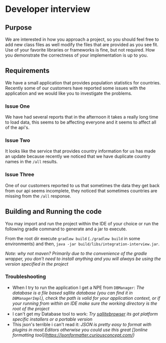 # Developer interview

## Purpose
We are interested in how you approach a project, so you should feel free to add new 
class files as well modify the files that are provided as you see fit. Use of your favorite libraries or frameworks is
fine, but not required. How you demonstrate the correctness of your implementation is up to you.

## Requirements
We have a small application that provides population statistics for countries. Recently some of our customers
have reported some issues with the application and we would like you to investigate the problems.

### Issue One

We have had several reports that in the afternoon it takes a really long time to load data, this seems
to be affecting everyone and it seems to affect all of the api's. 

### Issue Two

It looks like the service that provides country information for us has made an update because recently
we noticed that we have duplicate country names in the `/all` results.

### Issue Three

One of our customers reported to us that sometimes the data they get back from our api seems incomplete, they noticed
that sometimes countries are missing from the `/all` response.

## Building and Running the code

You may import and run the project within the IDE of your choice or run the following gradle command to generate and
a jar to execute.

From the root dir execute `gradlew build` (`./gradlew build` in some environments) and then, `java -jar
build/libs/integration-interview.jar`.

_Note: why not maven? Primarily due to the convenience of the gradle wrapper, you don't need to install anything and
you will always be using the version specified in the project_

### Troubleshooting

* When I try to run the application I get a NPE from `DBManager`: _The database is a file based sqllite database (you can find it in `DBManagerImpl`), check the path is 
valid for your application context, or if your running from within an IDE make sure the working directory is the root of the project_ 
* I can't get my Database tool to work: _Try [sqllitebrowser](http://sqlitebrowser.org/) its got platform specific installers or a portable version_
* This json's terrible i can't read it: _JSON is pretty easy to format with plugins in most Editors otherwise you could use this great []online formatting tool](https://jsonformatter.curiousconcept.com/)_ 
